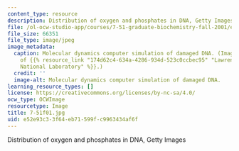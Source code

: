 ```yaml
---
content_type: resource
description: Distribution of oxygen and phosphates in DNA, Getty Images
file: /ol-ocw-studio-app/courses/7-51-graduate-biochemistry-fall-2001/e52e93c33f64eb71599fc9963434af6f_7-51f01.jpg
file_size: 66351
file_type: image/jpeg
image_metadata:
  caption: Molecular dynamics computer simulation of damaged DNA. (Image courtesy
    of {{% resource_link "174d62c4-634a-4286-934d-523c0ccbec95" "Lawrence Livermore
    National Laboratory" %}}.)
  credit: ''
  image-alt: Molecular dynamics computer simulation of damaged DNA.
learning_resource_types: []
license: https://creativecommons.org/licenses/by-nc-sa/4.0/
ocw_type: OCWImage
resourcetype: Image
title: 7-51f01.jpg
uid: e52e93c3-3f64-eb71-599f-c9963434af6f
---
```

Distribution of oxygen and phosphates in DNA, Getty Images